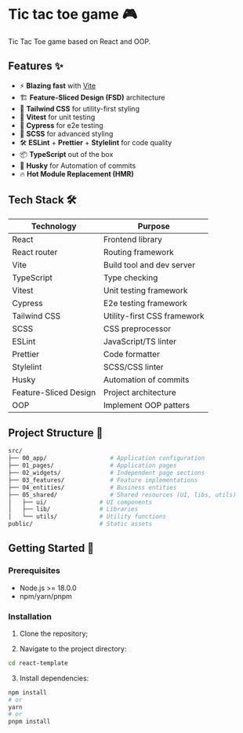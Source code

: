 # Tic tac toe game 🎮

Tic Tac Toe game based on React and OOP.

## Features ✨

- ⚡ **Blazing fast** with [Vite](https://vitejs.dev/)
- 🏗️ **Feature-Sliced Design (FSD)** architecture
- 🎨 **Tailwind CSS** for utility-first styling
- 🧪 **Vitest** for unit testing
- 🔎 **Cypress** for e2e testing
- 💅 **SCSS** for advanced styling
- 🛠️ **ESLint** + **Prettier** + **Stylelint** for code quality
- 📦 **TypeScript** out of the box
- 🐺 **Husky** for Automation of commits
- 🔥 **Hot Module Replacement (HMR)**

## Tech Stack 🛠️

| Technology            | Purpose                     |
| --------------------- | --------------------------- |
| React                 | Frontend library            |
| React router          | Routing framework           |
| Vite                  | Build tool and dev server   |
| TypeScript            | Type checking               |
| Vitest                | Unit testing framework      |
| Cypress               | E2e testing framework       |
| Tailwind CSS          | Utility-first CSS framework |
| SCSS                  | CSS preprocessor            |
| ESLint                | JavaScript/TS linter        |
| Prettier              | Code formatter              |
| Stylelint             | SCSS/CSS linter             |
| Husky                 | Automation of commits       |
| Feature-Sliced Design | Project architecture        |
| OOP                   | Implement OOP patters       |

## Project Structure 📂

```bash
src/
├── 00_app/                  # Application configuration
├── 01_pages/                # Application pages
├── 02_widgets/              # Independent page sections
├── 03_features/             # Feature implementations
├── 04_entities/             # Business entities
├── 05_shared/               # Shared resources (UI, libs, utils)
│   ├── ui/               # UI components
│   ├── lib/              # Libraries
│   └── utils/            # Utility functions
public/                   # Static assets
```

## Getting Started 🏁

### Prerequisites

- Node.js >= 18.0.0
- npm/yarn/pnpm

### Installation

1. Clone the repository;

2. Navigate to the project directory:

```bash
cd react-template
```

3. Install dependencies:

```bash
npm install
# or
yarn
# or
pnpm install
```
